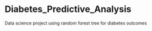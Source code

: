 # Diabetes_Predictive_Analysis

Data science project using random forest tree for diabetes outcomes
